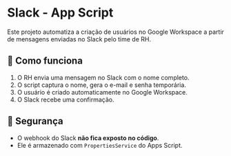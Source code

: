 # Slack - App Script

Este projeto automatiza a criação de usuários no Google Workspace a partir de mensagens enviadas no Slack pelo time de RH.

## 🚀 Como funciona

1. O RH envia uma mensagem no Slack com o nome completo.
2. O script captura o nome, gera o e-mail e senha temporária.
3. O usuário é criado automaticamente no Google Workspace.
4. O Slack recebe uma confirmação.

## 🔐 Segurança

- O webhook do Slack **não fica exposto no código**.
- Ele é armazenado com `PropertiesService` do Apps Script.


